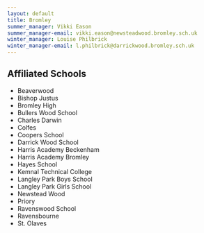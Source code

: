 ```yaml
---
layout: default
title: Bromley
summer_manager: Vikki Eason
summer_manager-email: vikki.eason@newsteadwood.bromley.sch.uk
winter_manager: Louise Philbrick
winter_manager-email: l.philbrick@darrickwood.bromley.sch.uk
---
```


## Affiliated Schools

- Beaverwood
- Bishop Justus
- Bromley High
- Bullers Wood School
- Charles Darwin
- Colfes
- Coopers School
- Darrick Wood School
- Harris Academy Beckenham
- Harris Academy Bromley
- Hayes School
- Kemnal Technical College
- Langley Park Boys School
- Langley Park Girls School
- Newstead Wood
- Priory
- Ravenswood School
- Ravensbourne
- St. Olaves